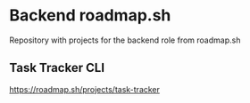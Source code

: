 # Backend roadmap.sh
Repository with projects for the backend role from roadmap.sh

## Task Tracker CLI
https://roadmap.sh/projects/task-tracker
